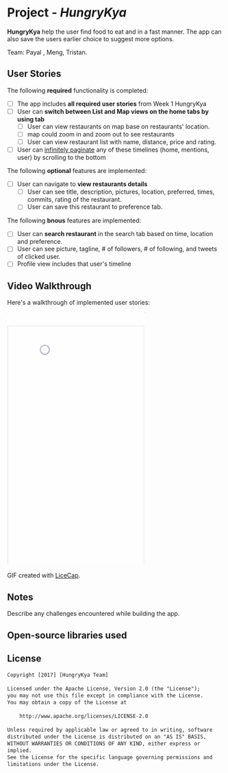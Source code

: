 # Project - *HungryKya*

**HungryKya** help the user find food to eat and in a fast manner. The app can also save the users earlier choice to suggest more options.

Team: Payal , Meng, Tristan.

## User Stories

The following **required** functionality is completed:

* [ ] The app includes **all required user stories** from Week 1 HungryKya
* [ ] User can **switch between List and Map views on the home tabs by using tab**
  * [ ] User can view restaurants on map base on restaurants' location.
  * [ ] map could zoom in and zoom out to see restaurants
  * [ ] User can view restaurant list with name, distance, price and rating.
* [ ] User can [infinitely paginate](http://guides.codepath.com/android/Endless-Scrolling-with-AdapterViews-and-RecyclerView) any of these timelines (home, mentions, user) by scrolling to the bottom

The following **optional** features are implemented:
* [ ] User can navigate to **view restaurants details**
  * [ ] User can see title, description, pictures, location, preferred, times, commits, rating of the restaurant.
  * [ ] User can save this restaurant to preference tab.
  
The following **bnous** features are implemented:

* [ ] User can **search restaurant** in the search tab based on time, location and preference.
 * [ ] User can see picture, tagline, # of followers, # of following, and tweets of clicked user.
 * [ ] Profile view includes that user's timeline

## Video Walkthrough

Here's a walkthrough of implemented user stories:

<img src='https://github.com/HungryKya/HungryKya/blob/master/screenshot/hungryKya.gif' title='Video Walkthrough' width='' alt='Video Walkthrough' />

GIF created with [LiceCap](http://www.cockos.com/licecap/).

## Notes

Describe any challenges encountered while building the app.

## Open-source libraries used

## License

    Copyright [2017] [HungryKya Team]

    Licensed under the Apache License, Version 2.0 (the "License");
    you may not use this file except in compliance with the License.
    You may obtain a copy of the License at

        http://www.apache.org/licenses/LICENSE-2.0

    Unless required by applicable law or agreed to in writing, software
    distributed under the License is distributed on an "AS IS" BASIS,
    WITHOUT WARRANTIES OR CONDITIONS OF ANY KIND, either express or implied.
    See the License for the specific language governing permissions and
    limitations under the License.

